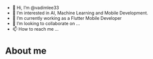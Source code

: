- 👋 Hi, I’m @vadimlee33
- 👀 I’m interested in AI, Machine Learning and Mobile Development.
- 🌱 I’m currently working as a Flutter Mobile Developer
- 💞️ I’m looking to collaborate on ...
- 📫 How to reach me ...

<!---
vadimlee33/vadimlee33 is a ✨ special ✨ repository because its `README.md` (this file) appears on your GitHub profile.
You can click the Preview link to take a look at your changes.
--->

# About me
